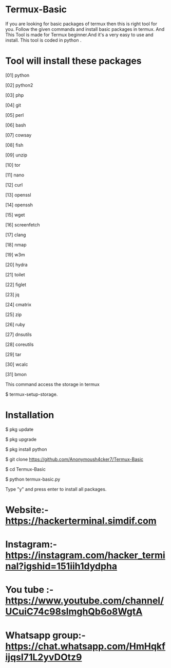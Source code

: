 # Termux-Basic
If you are looking for basic packages of termux then this is right tool for you. Follow the given commands and install basic packages in termux. And This Tool is made for Termux beginner.And it's a very easy to use and install. This tool is coded in python .
# Tool will install these packages
[01] python

[02] python2

[03] php

[04] git

[05] perl

[06] bash

[07] cowsay

[08] fish

[09] unzip

[10] tor

[11] nano

[12] curl

[13] openssl

[14] openssh

[15] wget

[16] screenfetch

[17] clang

[18] nmap

[19] w3m

[20] hydra

[21] toilet

[22] figlet

[23] jq

[24] cmatrix

[25] zip

[26] ruby

[27] dnsutils

[28] coreutils

[29] tar

[30] wcalc

[31] bmon

This command access the storage in termux

$ termux-setup-storage.
# Installation
$ pkg update

$ pkg upgrade

$ pkg install python

$ git clone https://github.com/Anonymoush4cker7/Termux-Basic

$ cd Termux-Basic

$ python termux-basic.py

Type "y" and press enter to install all packages.
# Website:- https://hackerterminal.simdif.com


# Instagram:- https://instagram.com/hacker_terminal?igshid=151iih1dydpha


# You tube :- https://www.youtube.com/channel/UCuiC74c98slmghQb6o8WgtA


# Whatsapp group:- https://chat.whatsapp.com/HmHqkfijqsI71L2yvDOtz9
